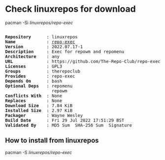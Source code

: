 # Check linuxrepos for download

pacman -Si *linuxrepos/repo-exec*

<div class="highlight"><pre class="highlight"><text>
<b>Repository</b>      : linuxrepos
<b>Name</b>            : <a href="../../x86_64/repo-exec-2022.07.17-1-any.pkg.tar.zst">repo-exec</a>
<b>Version</b>         : 2022.07.17-1
<b>Description</b>     : Exec for repowm and repomenu
<b>Architecture</b>    : any
<b>URL</b>             : https://github.com/The-Repo-Club/repo-exec
<b>Licenses</b>        : GPL3
<b>Groups</b>          : therepoclub
<b>Provides</b>        : repo-exec
<b>Depends On</b>      : bash
<b>Optional Deps</b>   : repomenu
                  repowm
<b>Conflicts With</b>  : None
<b>Replaces</b>        : None
<b>Download Size</b>   : 7.84 KiB
<b>Installed Size</b>  : 2.97 KiB
<b>Packager</b>        : Wayne Wesley <wayne6324@gmail.com>
<b>Build Date</b>      : Fri 29 Jul 2022 17:51:29 BST
<b>Validated By</b>    : MD5 Sum  SHA-256 Sum  Signature
</text></pre></div>

## How to install from linuxrepos

pacman -S *linuxrepos/repo-exec*
